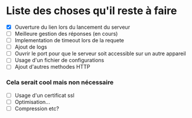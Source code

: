 # Liste des choses qu'il reste à faire
- [x] Ouverture du lien lors du lancement du serveur
- [ ] Meilleure gestion des réponses (en cours)
- [ ] Implementation de timeout lors de la requete
- [ ] Ajout de logs
- [ ] Ouvrir le port pour que le serveur soit accessible sur un autre appareil
- [ ] Usage d'un fichier de configurations
- [ ] Ajout d'autres methodes HTTP

### Cela serait cool mais non nécessaire
- [ ] Usage d'un certificat ssl
- [ ] Optimisation...
- [ ] Compression etc?
